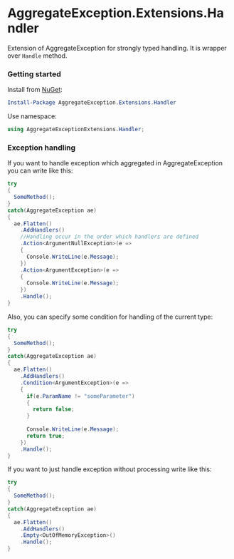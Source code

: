 # AggregateException.Extensions.Handler

Extension of AggregateException for strongly typed handling. It is wrapper over `Handle` method.

### Getting started

Install from [NuGet](https://www.nuget.org/packages/AggregateException.Extensions.Handler/):

```powershell
Install-Package AggregateException.Extensions.Handler
```

Use namespace:

```csharp
using AggregateExceptionExtensions.Handler;
```

### Exception handling

If you want to handle exception which aggregated in AggregateException you can write like this:

```csharp
try
{
  SomeMethod();
}
catch(AggregateException ae)
{
  ae.Flatten()
    .AddHandlers()
    //Handling occur in the order which handlers are defined
    .Action<ArgumentNullException>(e =>
    {
      Console.WriteLine(e.Message);
    })
    .Action<ArgumentException>(e =>
    {
      Console.WriteLine(e.Message);
    })
    .Handle();
}
```

Also, you can specify some condition for handling of the current type:

```csharp
try
{
  SomeMethod();
}
catch(AggregateException ae)
{
  ae.Flatten()
    .AddHandlers()
    .Condition<ArgumentException>(e =>
    {
      if(e.ParamName != "someParameter")
      {
        return false;
      }
      
      Console.WriteLine(e.Message);
      return true;
    })
    .Handle();
}
```

If you want to just handle exception without processing write like this:

```csharp
try
{
  SomeMethod();
}
catch(AggregateException ae)
{
  ae.Flatten()
    .AddHandlers()
    .Empty<OutOfMemoryException>()
    .Handle();
}
```
